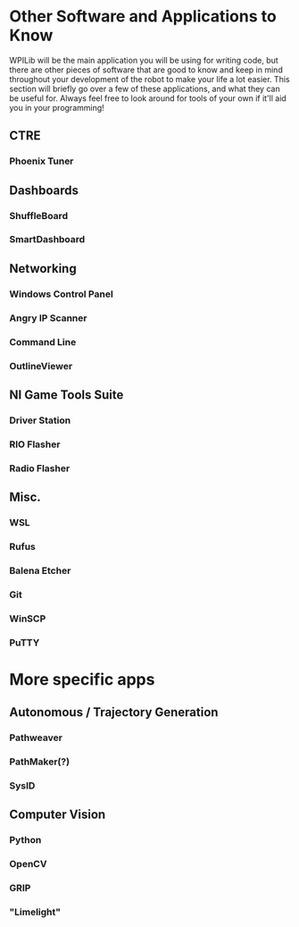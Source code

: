 # Other Software and Applications to Know

WPILib will be the main application you will be using for writing code, but there are other pieces of software that are good to know and keep in mind throughout your development of the robot to make your life a lot easier. This section will briefly go over a few of these applications, and what they can be useful for. Always feel free to look around for tools of your own if it'll aid you in your programming!

## CTRE
### Phoenix Tuner

## Dashboards
### ShuffleBoard
### SmartDashboard

## Networking
### Windows Control Panel
### Angry IP Scanner
### Command Line
### OutlineViewer

## NI Game Tools Suite
### Driver Station
### RIO Flasher
### Radio Flasher

## Misc.
### WSL
### Rufus
### Balena Etcher
### Git
### WinSCP
### PuTTY

# More specific apps
## Autonomous / Trajectory Generation
### Pathweaver
### PathMaker(?)
### SysID
## Computer Vision
### Python
### OpenCV
### GRIP
### "Limelight"

